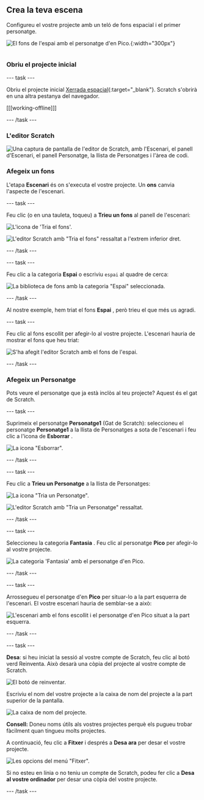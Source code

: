 ## Crea la teva escena

<div style="display: flex; flex-wrap: wrap">
<div style="flex-basis: 200px; flex-grow: 1; margin-right: 15px;">
Configureu el vostre projecte amb un teló de fons espacial i el primer personatge. 
</div>
<div>

![El fons de l'espai amb el personatge d'en Pico.](images/backdrop-step.png){:width="300px"}

</div>
</div>

### Obriu el projecte inicial

--- task ---

Obriu el projecte inicial [Xerrada espacial](https://scratch.mit.edu/projects/582213331/editor){:target="_blank"}. Scratch s'obrirà en una altra pestanya del navegador.

[[[working-offline]]]

--- /task ---

### L'editor Scratch

![Una captura de pantalla de l'editor de Scratch, amb l'Escenari, el panell d'Escenari, el panell Personatge, la llista de Personatges i l'àrea de codi.](images/scratch-interface.png)

### Afegeix un fons

L'etapa **Escenari** és on s'executa el vostre projecte. Un **ons** canvia l'aspecte de l'escenari.

--- task ---

Feu clic (o en una tauleta, toqueu) a **Trieu un fons** al panell de l'escenari:

![L'icona de 'Tria el fons'.](images/backdrop-button.png)

![L'editor Scratch amb "Tria el fons" ressaltat a l'extrem inferior dret.](images/choose-a-backdrop.png)

--- /task ---

--- task ---

Feu clic a la categoria **Espai** o escriviu `espai` al quadre de cerca:

![La biblioteca de fons amb la categoria "Espai" seleccionada.](images/space-backdrops.png)

--- /task ---

Al nostre exemple, hem triat el fons **Espai** , però trieu el que més us agradi.

--- task ---

Feu clic al fons escollit per afegir-lo al vostre projecte. L'escenari hauria de mostrar el fons que heu triat:

![S'ha afegit l'editor Scratch amb el fons de l'espai.](images/inserted-backdrop.png)

--- /task ---

### Afegeix un Personatge

Pots veure el personatge que ja està inclòs al teu projecte? Aquest és el gat de Scratch.

--- task ---

Suprimeix el personatge **Personatge1** (Gat de Scratch): seleccioneu el personatge **Personatge1** a la llista de Personatges a sota de l'escenari i feu clic a l'icona de **Esborrar** .

![La icona "Esborrar".](images/delete-sprite.png)

--- /task ---

--- task ---

Feu clic a **Trieu un Personatge** a la llista de Personatges:

![La icona "Tria un Personatge". ](images/sprite-button.png)

![L'editor Scratch amb "Tria un Personatge" ressaltat.](images/choose-a-sprite.png)

--- /task ---

--- task ---

Seleccioneu la categoria **Fantasia** . Feu clic al personatge **Pico** per afegir-lo al vostre projecte.

![La categoria 'Fantasia' amb el personatge d'en Pico.](images/fantasy-pico.png)

--- /task ---

--- task ---

Arrossegueu el personatge d'en **Pico** per situar-lo a la part esquerra de l'escenari. El vostre escenari hauria de semblar-se a això:

![L'escenari amb el fons escollit i el personatge d'en Pico situat a la part esquerra.](images/pico-on-stage.png)

--- /task ---

--- task ---

**Desa**: si heu iniciat la sessió al vostre compte de Scratch, feu clic al botó verd Reinventa. Això desarà una còpia del projecte al vostre compte de Scratch.

![El botó de reinventar.](images/remix-button.png)

Escriviu el nom del vostre projecte a la caixa de nom del projecte a la part superior de la pantalla.

![La caixa de nom del projecte.](images/project-name.png)

**Consell:** Doneu noms útils als vostres projectes perquè els pugueu trobar fàcilment quan tingueu molts projectes.

A continuació, feu clic a **Fitxer** i després a **Desa ara** per desar el vostre projecte.

![Les opcions del menú "Fitxer".](images/file-menu.png)

Si no esteu en línia o no teniu un compte de Scratch, podeu fer clic a **Desa al vostre ordinador** per desar una còpia del vostre projecte.

--- /task ---

